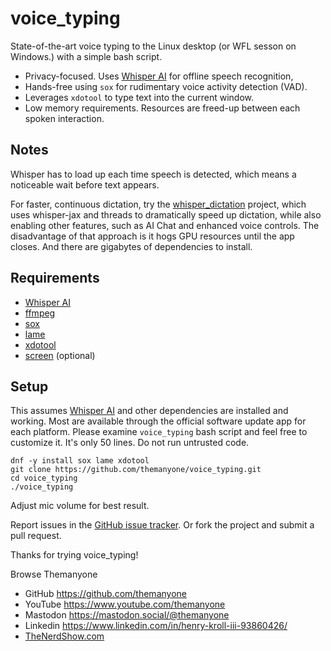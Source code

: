 # voice_typing

State-of-the-art voice typing to the Linux desktop (or WFL sesson on Windows.) with a simple bash script.

- Privacy-focused. Uses [Whisper AI](https://github.com/openai/whisper) for offline speech recognition,
- Hands-free using `sox` for rudimentary voice activity detection (VAD).
- Leverages `xdotool` to type text into the current window.
- Low memory requirements. Resources are freed-up between each spoken interaction.

## Notes

Whisper has to load up each time speech is detected, which means a noticeable wait before text appears.

For faster, continuous dictation, try the [whisper_dictation](https://github.com/themanyone/whisper_dictation.git) project, which uses whisper-jax and threads to dramatically speed up dictation, while also enabling other features, such as AI Chat and enhanced voice controls. The disadvantage of that approach is it hogs GPU resources until the app closes. And there are gigabytes of dependencies to install.

## Requirements
- [Whisper AI](https://github.com/openai/whisper)
- [ffmpeg](https://ffmpeg.org/)
- [sox](https://sox.sourceforge.net/)
- [lame](https://lame.sourceforge.io/)
- [xdotool](https://github.com/jordansissel/xdotool)
- [screen](https://linuxize.com/post/how-to-use-linux-screen/) (optional)

## Setup

This assumes [Whisper AI](https://github.com/openai/whisper) and other dependencies are installed and working. Most are available through the official software update app for each platform. Please examine `voice_typing` bash script and feel free to customize it. It's only 50 lines. Do not run untrusted code.

```
dnf -y install sox lame xdotool
git clone https://github.com/themanyone/voice_typing.git
cd voice_typing
./voice_typing
```

Adjust mic volume for best result.

Report issues in the [GitHub issue tracker](https://github.com/themanyone/voice_typing/issues). Or fork the project and submit a pull request.

Thanks for trying voice_typing!

Browse Themanyone
- GitHub https://github.com/themanyone
- YouTube https://www.youtube.com/themanyone
- Mastodon https://mastodon.social/@themanyone
- Linkedin https://www.linkedin.com/in/henry-kroll-iii-93860426/
- [TheNerdShow.com](http://thenerdshow.com/)
